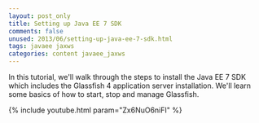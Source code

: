 ```yaml
---           
layout: post_only
title: Setting up Java EE 7 SDK
comments: false
unused: 2013/06/setting-up-java-ee-7-sdk.html
tags: javaee jaxws
categories: content javaee_jaxws
---
```


In this tutorial, we'll walk through the steps to install the Java EE 7 SDK which includes the Glassfish 4 application server installation. We'll learn some basics of how to start, stop and manage Glassfish. 

{% include youtube.html param="Zx6NuO6niFI" %}